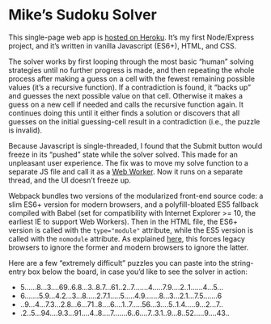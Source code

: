 # Mike’s Sudoku Solver

This single-page web app is [hosted on Heroku](https://mikes-sudoku-solver.herokuapp.com). It’s my first Node/Express project, and it’s written in vanilla Javascript (ES6+), HTML, and CSS.

The solver works by first looping through the most basic “human” solving strategies until no further progress is made, and then repeating the whole process after making a guess on a cell with the fewest remaining possible values (it’s a recursive function). If a contradiction is found, it “backs up” and guesses the next possible value on that cell. Otherwise it makes a guess on a new cell if needed and calls the recursive function again. It continues doing this until it either finds a solution or discovers that all guesses on the initial guessing-cell result in a contradiction (i.e., the puzzle is invalid).

Because Javascript is single-threaded, I found that the Submit button would freeze in its “pushed” state while the solver solved. This made for an unpleasant user experience. The fix was to move my solve function to a separate JS file and call it as a [Web Worker](https://developer.mozilla.org/en-US/docs/Web/API/Web_Workers_API/Using_web_workers). Now it runs on a separate thread, and the UI doesn’t freeze up.

Webpack bundles two versions of the modularized front-end source code: a slim ES6+ version for modern browsers, and a polyfill-bloated ES5 fallback compiled with Babel (set for compatibility with Internet Explorer >= 10, the earliest IE to support Web Workers). Then in the HTML file, the ES6+ version is called with the `type="module"` attribute, while the ES5 version is called with the `nomodule` attribute. As explained [here](https://developers.google.com/web/fundamentals/primers/modules#browser), this forces legacy browsers to ignore the former and modern browsers to ignore the latter.

Here are a few “extremely difficult” puzzles you can paste into the string-entry box below the board, in case you’d like to see the solver in action:

* 5......8...3....69..6.8...3..8.7...61..2..7.......4.....7.9....2..1......4...5...
* 6.......5.9...4.2...3...8.....2.7.1.....5.....4.9.......8...3...2.1...7.5.......6
* ..9...4...7.3...2.8...6...71..8....6....1..7.....56...3....5..1.4.....9...2...7..
* .2..5...94....9.3...91....4..8....7.......6..6....7..3.1..9...8..52.....9....43..